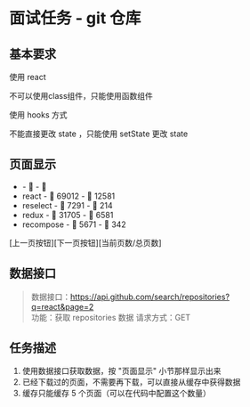 # 面试任务 - git 仓库

## 基本要求

使用 react

不可以使用class组件，只能使用函数组件

使用 hooks 方式

不能直接更改 state ，只能使用 setState 更改 state

## 页面显示

* <name> - 🌟 <stars> - 🍴 <forks>
* react - 🌟 69012 - 🍴 12581
* reselect - 🌟 7291 - 🍴 214
* redux - 🌟 31705 - 🍴 6581
* recompose - 🌟 5671 - 🍴 342

[上一页按钮][下一页按钮][当前页数/总页数]


## 数据接口

> 数据接口：https://api.github.com/search/repositories?q=react&page=2 <br>
> 功能：获取 repositories 数据
> 请求方式：GET

## 任务描述

1. 使用数据接口获取数据，按 "页面显示" 小节那样显示出来
2. 已经下载过的页面，不需要再下载，可以直接从缓存中获得数据
3. 缓存只能缓存 5 个页面（可以在代码中配置这个数量）
